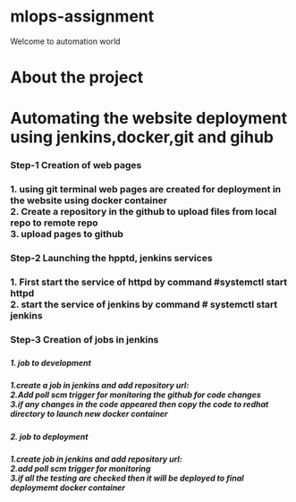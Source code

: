 # mlops-assignment
Welcome to automation world

<h1>About the project<h1>
Automating the website deployment using jenkins,docker,git and gihub
  
<h3>Step-1 Creation of web pages<h3>
  1. using git terminal web pages are created for deployment in the website using docker container<br>
  2. Create a repository in the github to upload files from local repo to remote repo<br>
  3. upload pages to github
 <h3> Step-2 Launching the hpptd, jenkins services<h3>
   1. First start the service of httpd by command #systemctl start httpd<br>
   2. start the service of jenkins by command # systemctl start jenkins<br>
<h3>Step-3 Creation of jobs in jenkins<h3>
  <h5>1. job to development<h5>
  1.create a job in jenkins and add repository url:<br>
  2.Add poll scm trigger for monitoring the github for code changes<br>
  3.if any changes in the code appeared then copy the code to redhat directory to launch new docker container<br>
  <h5>2. job to deployment<h5>
  1.create job in jenkins and add repository url:<br>
  2.add poll scm trigger for monitoring <br>
  3.if all the testing are checked then it will be deployed to final deploymemt docker container 
